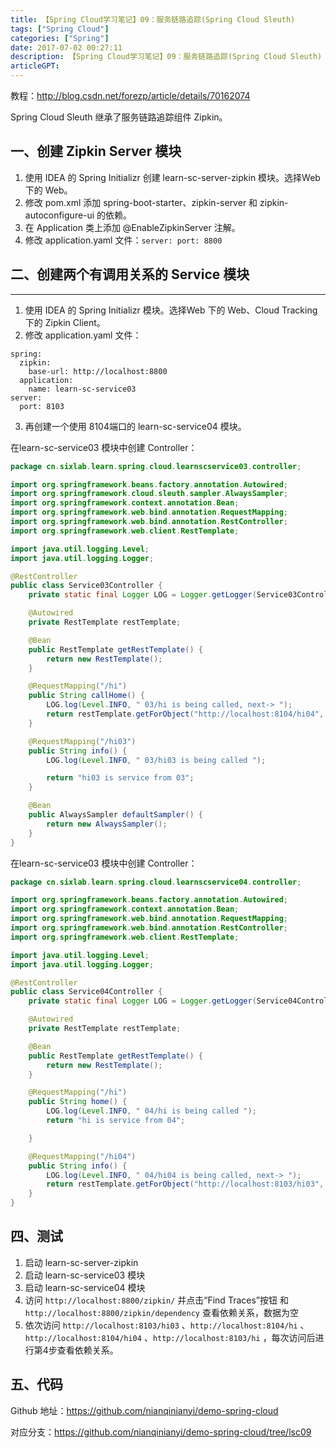 ```yaml
---
title: 【Spring Cloud学习笔记】09：服务链路追踪(Spring Cloud Sleuth)
tags: ["Spring Cloud"]
categories: ["Spring"]
date: 2017-07-02 00:27:11
description: 【Spring Cloud学习笔记】09：服务链路追踪(Spring Cloud Sleuth)
articleGPT: 
---
```


教程：<http://blog.csdn.net/forezp/article/details/70162074>

Spring Cloud Sleuth 继承了服务链路追踪组件 Zipkin。  

## 一、创建 Zipkin Server 模块

  1. 使用 IDEA 的 Spring Initializr 创建 learn-sc-server-zipkin 模块。选择Web 下的 Web。
  2. 修改 pom.xml 添加 spring-boot-starter、zipkin-server 和 zipkin-autoconfigure-ui 的依赖。
  3. 在 Application 类上添加 @EnableZipkinServer 注解。
  4. 修改 application.yaml 文件：`server: port: 8800 `

## 二、创建两个有调用关系的 Service 模块

* * *

  1. 使用 IDEA 的 Spring Initializr 模块。选择Web 下的 Web、Cloud Tracking 下的 Zipkin Client。
  2. 修改 application.yaml 文件：
```
spring:
  zipkin:
    base-url: http://localhost:8800
  application:
    name: learn-sc-service03
server:
  port: 8103
```
  3. 再创建一个使用 8104端口的 learn-sc-service04 模块。

在learn-sc-service03 模块中创建 Controller：

```java
package cn.sixlab.learn.spring.cloud.learnscservice03.controller;

import org.springframework.beans.factory.annotation.Autowired;
import org.springframework.cloud.sleuth.sampler.AlwaysSampler;
import org.springframework.context.annotation.Bean;
import org.springframework.web.bind.annotation.RequestMapping;
import org.springframework.web.bind.annotation.RestController;
import org.springframework.web.client.RestTemplate;

import java.util.logging.Level;
import java.util.logging.Logger;

@RestController
public class Service03Controller {
    private static final Logger LOG = Logger.getLogger(Service03Controller.class.getName());

    @Autowired
    private RestTemplate restTemplate;

    @Bean
    public RestTemplate getRestTemplate() {
        return new RestTemplate();
    }

    @RequestMapping("/hi")
    public String callHome() {
        LOG.log(Level.INFO, " 03/hi is being called, next-> ");
        return restTemplate.getForObject("http://localhost:8104/hi04", String.class);
    }

    @RequestMapping("/hi03")
    public String info() {
        LOG.log(Level.INFO, " 03/hi03 is being called ");

        return "hi03 is service from 03";
    }

    @Bean
    public AlwaysSampler defaultSampler() {
        return new AlwaysSampler();
    }
}
```

在learn-sc-service03 模块中创建 Controller：

```Java
package cn.sixlab.learn.spring.cloud.learnscservice04.controller;

import org.springframework.beans.factory.annotation.Autowired;
import org.springframework.context.annotation.Bean;
import org.springframework.web.bind.annotation.RequestMapping;
import org.springframework.web.bind.annotation.RestController;
import org.springframework.web.client.RestTemplate;

import java.util.logging.Level;
import java.util.logging.Logger;

@RestController
public class Service04Controller {
    private static final Logger LOG = Logger.getLogger(Service04Controller.class.getName());

    @Autowired
    private RestTemplate restTemplate;

    @Bean
    public RestTemplate getRestTemplate() {
        return new RestTemplate();
    }

    @RequestMapping("/hi")
    public String home() {
        LOG.log(Level.INFO, " 04/hi is being called ");
        return "hi is service from 04";

    }

    @RequestMapping("/hi04")
    public String info() {
        LOG.log(Level.INFO, " 04/hi04 is being called, next-> ");
        return restTemplate.getForObject("http://localhost:8103/hi03", String.class);
    }
}
```

## 四、测试

  1. 启动 learn-sc-server-zipkin
  2. 启动 learn-sc-service03 模块
  3. 启动 learn-sc-service04 模块
  4. 访问 `http://localhost:8800/zipkin/` 并点击“Find Traces”按钮 和 `http://localhost:8800/zipkin/dependency` 查看依赖关系，数据为空
  5. 依次访问 `http://localhost:8103/hi03` 、`http://localhost:8104/hi` 、`http://localhost:8104/hi04` 、`http://localhost:8103/hi` ，每次访问后进行第4步查看依赖关系。

## 五、代码

Github 地址：<https://github.com/nianqinianyi/demo-spring-cloud>

对应分支：<https://github.com/nianqinianyi/demo-spring-cloud/tree/lsc09>
